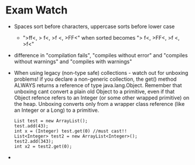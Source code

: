 Exam Watch
==========

* Spaces sort before characters, uppercase sorts before lower case
  + ">ff<, > f<, >f <, >FF<" when sorted becomes "> f<, >FF<, >f <, >f<"
* difference in "compilation fails", "compiles without error" and "compiles without warnings" and "compiles with warnings"
* When using legacy (non-type safe) collections - watch out for unboxing problems! if you declare a non-generic collection, the get() method ALWAYS returns a reference of type java.lang.Object. 
Remember that unboxing cant convert a plain old Object to a primitive, even if that Object refence refers to an Integer (or some other wrapped primitive) on the heap. 
Unboxing converts only from a wrapper class reference (like an Integer or a Long) to a primitive.


      List test = new ArrayList();
      test.add(43);
      int x = (Integer) test.get(0) //must cast!!
      List<Integer> test2 = new ArrayList<Integer>();
      test2.add(343);
      int x2 = test2.get(0);

* 

